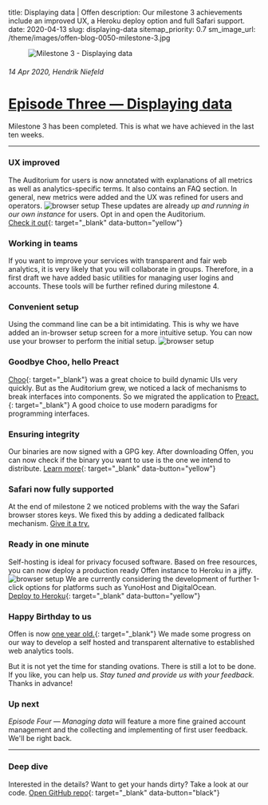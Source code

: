 title: Displaying data | Offen
description: Our milestone 3 achievements include an improved UX, a Heroku deploy option and full Safari support.
date: 2020-04-13
slug: displaying-data
sitemap_priority: 0.7
sm_image_url: /theme/images/offen-blog-0050-milestone-3.jpg

<figure class="larger-image mb5">
<img alt="Milestone 3 - Displaying data" src="/theme/images/offen-blog-0050-milestone-3.jpg"/>
</figure>

###### 14 Apr 2020, Hendrik Niefeld
# [Episode Three  — Displaying data](/blog/displaying-data/)
Milestone 3 has been completed. This is what we have achieved in the last ten weeks.

---

### UX improved
The Auditorium for users is now annotated with explanations of all metrics as well as analytics-specific terms. It also contains an FAQ section. In general, new metrics were added and the UX was refined for users and operators.
<img class="screencast mt3 mb2" alt="browser setup" src="/theme/images/offen-blog-0050-explainer.gif"/> 
These updates are already *up and running in our own instance* for users. Opt in and open the Auditorium.  
[Check it out](https://analytics.offen.dev/){: target="_blank" data-button="yellow"} 

### Working in teams
If you want to improve your services with transparent and fair web analytics, it is very likely that you will collaborate in groups. Therefore, in a first draft we have added basic utilities for managing user logins and accounts. These tools will be further refined during milestone 4.

### Convenient setup
Using the command line can be a bit intimidating. This is why we have added an in-browser setup screen for a more intuitive setup. You can now use your browser to perform the initial setup.
<img class="screencast mt3 mb2" alt="browser setup" src="/theme/images/offen-blog-0050-browserSetup.gif"/> 

### Goodbye Choo, hello Preact
[Choo](https://choo.io/){: target="_blank"} was a great choice to build dynamic UIs very quickly. But as the Auditorium grew, we noticed a lack of mechanisms to break interfaces into components. So we migrated the application to [Preact.](https://preactjs.com/){: target="_blank"} A good choice to use modern paradigms for programming interfaces.

### Ensuring integrity
Our binaries are now signed with a GPG key. After downloading Offen, you can now check if the binary you want to use is the one we intend to distribute.
[Learn more](https://docs.offen.dev/running-offen/downloads-distributions/#verifying-the-binaries-signatures){: target="_blank" data-button="yellow"} 

### Safari now fully supported
At the end of milestone 2 we noticed problems with the way the Safari browser stores keys. We fixed this by adding a dedicated fallback mechanism. [Give it a try.](https://www.offen.dev/get-started/)

### Ready in one minute
Self-hosting is ideal for privacy focused software. Based on free resources, you can now deploy a production ready Offen instance to Heroku in a jiffy. 
<img class="screencast mt3 mb2" alt="browser setup" src="/theme/images/offen-blog-0050_oneClickDeploy.gif"/> 
We are currently considering the development of further 1-click options for platforms such as YunoHost and DigitalOcean.  
[Deploy to Heroku](https://heroku.com/deploy?template=https://github.com/offen/heroku/tree/maste){: target="_blank" data-button="yellow"}

### Happy Birthday to us
Offen is now [one year old.](https://github.com/offen/offen/commit/3a50763bbd93c9c655fad002e94c340a623ee613){: target="_blank"} We made some progress on our way to develop a self hosted and transparent alternative to established web analytics tools. 

But it is not yet the time for standing ovations. There is still a lot to be done. If you like, you can help us. *Stay tuned and provide us with your feedback.* Thanks in advance!

### Up next
*Episode Four — Managing data* will feature a more fine grained account management and the collecting and implementing of first user feedback. We'll be right back.

---

### Deep dive
Interested in the details? Want to get your hands dirty? Take a look at our code.
[Open GitHub repo](https://github.com/offen/offen){: target="_blank" data-button="black"}
